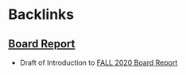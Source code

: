 
# Backlinks
## [Board Report](<Board Report.md>)
- Draft of Introduction to [FALL 2020 Board Report](<FALL 2020 Board Report.md>)

